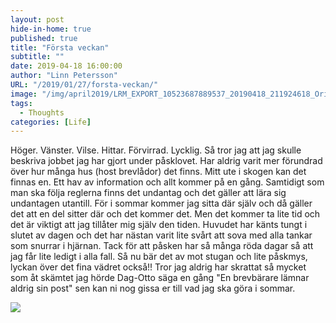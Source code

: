 ```yaml
---
layout: post
hide-in-home: true
published: true
title: "Första veckan"
subtitle: ""
date: 2019-04-18 16:00:00
author: "Linn Petersson"
URL: "/2019/01/27/forsta-veckan/"
image: "/img/april2019/LRM_EXPORT_10523687889537_20190418_211924618_Original.jpg"
tags:
  - Thoughts
categories: [Life]
---
```


Höger. Vänster. Vilse. Hittar. Förvirrad. Lycklig.
Så tror jag att jag skulle beskriva jobbet jag har gjort under påsklovet. Har aldrig varit mer förundrad över hur många hus (host brevlådor) det finns. Mitt ute i skogen kan det finnas en. Ett hav av information och allt kommer på en gång. Samtidigt som man ska följa reglerna finns det undantag och det gäller att lära sig undantagen utantill. För i sommar kommer jag sitta där själv och då gäller det att en del sitter där och det kommer det. Men det kommer ta lite tid och det är viktigt att jag tillåter mig själv den tiden. Huvudet har känts tungt i slutet av dagen och det har nästan varit lite svårt att sova med alla tankar som snurrar i hjärnan. Tack för att påsken har så många röda dagar så att jag får lite ledigt i alla fall. Så nu bär det av mot stugan och lite påskmys, lyckan över det fina vädret också!!
Tror jag aldrig har skrattat så mycket som åt skämtet jag hörde Dag-Otto säga en gång "En brevbärare lämnar aldrig sin post" sen kan ni nog gissa er till vad jag ska göra i sommar.

![](/img/april2019/LRM_EXPORT_10523687889537_20190418_211924618_Original.jpg)
